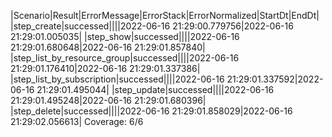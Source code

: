 |Scenario|Result|ErrorMessage|ErrorStack|ErrorNormalized|StartDt|EndDt|
|step_create|successed||||2022-06-16 21:29:00.779756|2022-06-16 21:29:01.005035|
|step_show|successed||||2022-06-16 21:29:01.680648|2022-06-16 21:29:01.857840|
|step_list_by_resource_group|successed||||2022-06-16 21:29:01.176410|2022-06-16 21:29:01.337386|
|step_list_by_subscription|successed||||2022-06-16 21:29:01.337592|2022-06-16 21:29:01.495044|
|step_update|successed||||2022-06-16 21:29:01.495248|2022-06-16 21:29:01.680396|
|step_delete|successed||||2022-06-16 21:29:01.858029|2022-06-16 21:29:02.056613|
Coverage: 6/6
